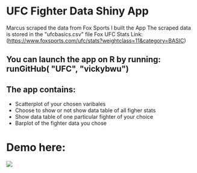 # UFC Fighter Data Shiny App
Marcus scraped the data from Fox Sports I built the App
The scraped data is stored in the "ufcbasics.csv" file
Fox UFC Stats Link: (https://www.foxsports.com/ufc/stats?weightclass=11&category=BASIC)

## You can launch the app on R by running: runGitHub( "UFC", "vickybwu") 

## The app contains:
- Scatterplot of your chosen varibales 
- Choose to show or not show data table of all figher stats 
- Show data table of one particular fighter of your choice
- Barplot of the fighter data you chose 

# Demo here: 
![](ufc_rshiny_gif.gif)
